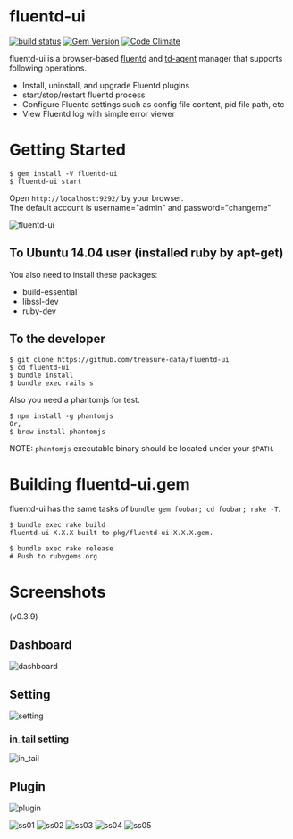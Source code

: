 # fluentd-ui

[![build status](https://circleci.com/gh/fluent/fluentd-ui.png?style=shield&circle-token=a739a52ae9ae6774ab2192d4236a5f93ac29e11e)](https://circleci.com/gh/fluent/fluentd-ui)
[![Gem Version](https://badge.fury.io/rb/fluentd-ui.svg)](http://badge.fury.io/rb/fluentd-ui)
[![Code Climate](https://codeclimate.com/github/fluent/fluentd-ui/badges/gpa.svg)](https://codeclimate.com/github/fluent/fluentd-ui)

fluentd-ui is a browser-based [fluentd](http://fluentd.org/) and [td-agent](http://docs.treasuredata.com/articles/td-agent) manager that supports following operations.

* Install, uninstall, and upgrade Fluentd plugins
* start/stop/restart fluentd process
* Configure Fluentd settings such as config file content, pid file path, etc
* View Fluentd log with simple error viewer


# Getting Started

```console
$ gem install -V fluentd-ui
$ fluentd-ui start
```

Open `http://localhost:9292/` by your browser.<br />
The default account is username="admin" and password="changeme"

![fluentd-ui](./docs/screenshots/fluentd-ui.gif)

## To Ubuntu 14.04 user (installed ruby by apt-get)

You also need to install these packages:

- build-essential
- libssl-dev
- ruby-dev

## To the developer

    $ git clone https://github.com/treasure-data/fluentd-ui
    $ cd fluentd-ui
    $ bundle install
    $ bundle exec rails s

Also you need a phantomjs for test.

    $ npm install -g phantomjs
    Or,
    $ brew install phantomjs

NOTE: `phantomjs` executable binary should be located under your `$PATH`.

# Building fluentd-ui.gem

fluentd-ui has the same tasks of `bundle gem foobar; cd foobar; rake -T`.

    $ bundle exec rake build
    fluentd-ui X.X.X built to pkg/fluentd-ui-X.X.X.gem.

    $ bundle exec rake release
    # Push to rubygems.org


# Screenshots

(v0.3.9)

## Dashboard

![dashboard](./docs/screenshots/dashboard.gif)

## Setting

![setting](./docs/screenshots/setting.gif)

### in_tail setting

![in_tail](./docs/screenshots/in_tail.gif)

## Plugin

![plugin](./docs/screenshots/plugin.gif)


![ss01](./docs/screenshots/01.png)
![ss02](./docs/screenshots/02.png)
![ss03](./docs/screenshots/03.png)
![ss04](./docs/screenshots/04.png)
![ss05](./docs/screenshots/05.png)
